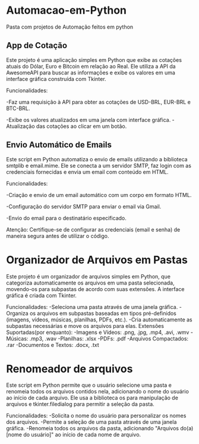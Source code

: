 # Automacao-em-Python

Pasta com projetos de Automação feitos em python


## App de Cotação
Este projeto é uma aplicação simples em Python que exibe as cotações atuais do Dólar, Euro e Bitcoin em relação ao Real. Ele utiliza a API da AwesomeAPI para buscar as informações e exibe os valores em uma interface gráfica construída com Tkinter.

Funcionalidades:

-Faz uma requisição à API para obter as cotações de USD-BRL, EUR-BRL e BTC-BRL.

-Exibe os valores atualizados em uma janela com interface gráfica.
-Atualização das cotações ao clicar em um botão.


## Envio Automático de Emails 
Este script em Python automatiza o envio de emails utilizando a biblioteca smtplib e email.mime. Ele se conecta a um servidor SMTP, faz login com as credenciais fornecidas e envia um email com conteúdo em HTML.

Funcionalidades:

-Criação e envio de um email automático com um corpo em formato HTML.

-Configuração do servidor SMTP para enviar o email via Gmail.

-Envio do email para o destinatário especificado.

Atenção: Certifique-se de configurar as credenciais (email e senha) de maneira segura antes de utilizar o código.

# Organizador de Arquivos em Pastas
Este projeto é um organizador de arquivos simples em Python, que categoriza automaticamente os arquivos em uma pasta selecionada, movendo-os para subpastas de acordo com suas extensões. A interface gráfica é criada com Tkinter.

Funcionalidades:
-Seleciona uma pasta através de uma janela gráfica.
-Organiza os arquivos em subpastas baseadas em tipos pré-definidos (imagens, vídeos, músicas, planilhas, PDFs, etc.).
-Cria automaticamente as subpastas necessárias e move os arquivos para elas.
Extensões Suportadas(por enquanto):
-Imagens e Vídeos: .png, .jpg, .mp4, .avi, .wmv
-Músicas: .mp3, .wav
-Planilhas: .xlsx
-PDFs: .pdf
-Arquivos Compactados: .rar
-Documentos e Textos: .docx, .txt

# Renomeador de arquivos
Este script em Python permite que o usuário selecione uma pasta e renomeia todos os arquivos contidos nela, adicionando o nome do usuário ao início de cada arquivo. Ele usa a biblioteca os para manipulação de arquivos e tkinter.filedialog para permitir a seleção da pasta.

Funcionalidades:
-Solicita o nome do usuário para personalizar os nomes dos arquivos.
-Permite a seleção de uma pasta através de uma janela gráfica.
-Renomeia todos os arquivos da pasta, adicionando "Arquivos do(a) [nome do usuário]" ao início de cada nome de arquivo.
